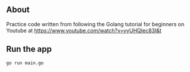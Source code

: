 ## About
Practice code written from following the Golang tutorial for beginners on Youtube at https://www.youtube.com/watch?v=yyUHQIec83I&t

## Run the app
`go run main.go`
